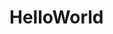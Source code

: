 # HelloWorld

[//]: # ()
[//]: # (# 个人简历)

[//]: # ()
[//]: # ([中文]&#40;&#41;<br>)

[//]: # ([English]&#40;&#41;)

[//]: # ()
[//]: # ()
[//]: # (## 基本信息)
[//]: # (- 基&nbsp;&nbsp;&nbsp;&nbsp;&nbsp;&nbsp;本：朱xx/ 男 / 199x)

[//]: # (- 工作经验：4年)

[//]: # (- 求职意向：App 研发工程师)

[//]: # (- 毕业院校：xx 大学)

[//]: # (- 专&nbsp;&nbsp;&nbsp;&nbsp;&nbsp;&nbsp;业：软件工程)

[//]: # (- 电&nbsp;&nbsp;&nbsp;&nbsp;&nbsp;&nbsp;话：175xxx)

[//]: # (- 邮&nbsp;&nbsp;&nbsp;&nbsp;&nbsp;&nbsp;箱： xxx@qq.com 、 xxx@gmail.com)

[//]: # (- 微&nbsp;&nbsp;&nbsp;&nbsp;&nbsp;&nbsp;信：xxx)

[//]: # ()
[//]: # (## 专业技能)

[//]: # ()
[//]: # (- 开发语言，开发工具, 版本控制)

[//]: # ()
[//]: # (- 开发基础, 知识体系, 各种机制, 常用框架)

[//]: # ()
[//]: # (- 项目经验, 岗位职责, 攻克难关)

[//]: # ()
[//]: # (- 颇感兴趣, 有所了解, 参与经验)

[//]: # ()
[//]: # (- 业余自学, 自学成果)

[//]: # ()
[//]: # ()
[//]: # (## 语言技能)

[//]: # (- 英语CET4)

[//]: # ()
[//]: # (## 工作经历)

[//]: # (### xxx 公司 |  App 研发 |  2016.7 - ~)

[//]: # (- 岗位职责)

[//]: # (- 项目职责)

[//]: # (- 团队贡献)

[//]: # (- 其他可以加分的)

[//]: # ()
[//]: # (### xxx公司 |  Android 初级开发（实习） |  2015.11 - 2016.3)

[//]: # ()
[//]: # ()
[//]: # ()
[//]: # (## 项目经历)

[//]: # (### [xxx书包 App]&#40;https://apps.apple.com/&#41;2018.10 - 2018.12)

[//]: # (- 功能点)

[//]: # (- 技术栈)

[//]: # (- 我负责)

[//]: # ()
[//]: # (### [xxx教育平台 App]&#40;https://apps.apple.com/&#41; 2018.06 - 2018.8)

[//]: # (- 功能点)

[//]: # (- 技术栈)

[//]: # (- 我负责)

[//]: # ()
[//]: # ()
[//]: # (### [xxx管理平台 Web]&#40;https://apps.apple.com/&#41; 2019.10 - ~)

[//]: # (- 功能点)

[//]: # (- 技术栈)

[//]: # (- 我负责)

[//]: # ()
[//]: # (### 我的其他 App 项目)

[//]: # ()
[//]: # (| 项目         | 简介   | 技术栈          | 我负责  |)

[//]: # (|:----------:|:----:|:------------:|:----:|)

[//]: # (|[ESXXX]&#40;https://baidu.com&#41;        | 我是简介 | React Native | 框架搭建<br> 任务分配|)

[//]: # (| 健康xx       | 我是简介 | React native | 框架搭建 |)

[//]: # ()
[//]: # (### 我其他的 Web 前端项目)

[//]: # ()
[//]: # (| 项目         | 简介   | 技术栈          | 我负责  |)

[//]: # (|:----------:|:----:|:------------:|:----:|)

[//]: # (|[华安xxx]&#40;https://baidu.com&#41;        | 我是简介 | Angular | 主力研发 |)

[//]: # (| [xxx平台]&#40;https://www.baidu.com&#41;       | 我是简介 | Angular | 参与开发 |)

[//]: # ()
[//]: # ()
[//]: # (## 自我评价)

[//]: # (- 对新技术充满兴趣，能有效解决研发需求和技术难题)

[//]: # (- 与同事相处友好沟通无障碍，频繁进行技术交流学习互相提升)

[//]: # (- 工作认真负责，能高质量高效率完成工作任务)

[//]: # (- 目标是做大前端，ReactNative 技术优先考虑，Flutter 技术优先考虑)

[//]: # ()
[//]: # (>外派和 996, 接受不了)
